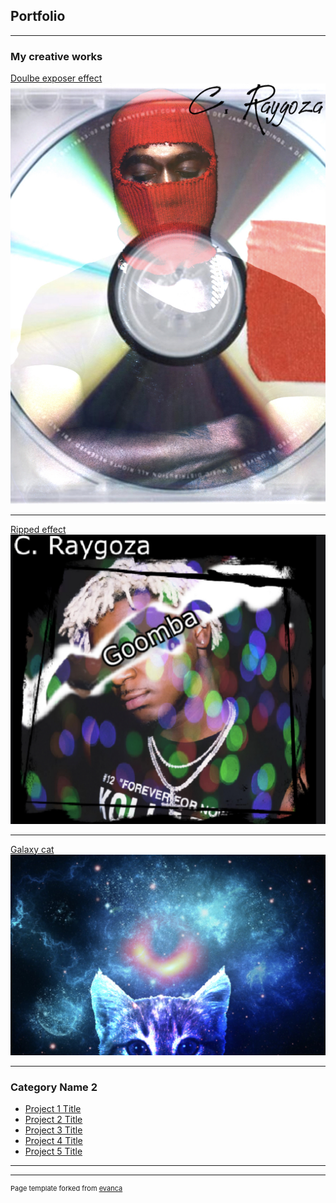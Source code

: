## Portfolio

---

### My creative works 

[Doulbe exposer effect](/sample_page)
<img src="https://github.com/OKITSCHRIS/OKITSCHRIS.GitHub.io/blob/master/images/Double%20exposer%20effect%20.jpg"/>

---
[Ripped effect](/pdf/sample_presentation.pdf)
<img src="https://github.com/OKITSCHRIS/OKITSCHRIS.GitHub.io/blob/master/images/Ripped%20effect.jpg"/>

---
[Galaxy cat](http://example.com/)
<img src="https://github.com/OKITSCHRIS/OKITSCHRIS.GitHub.io/blob/master/images/Galaxy%20Cat.jpg"/>

---

### Category Name 2

- [Project 1 Title](http://example.com/)
- [Project 2 Title](http://example.com/)
- [Project 3 Title](http://example.com/)
- [Project 4 Title](http://example.com/)
- [Project 5 Title](http://example.com/)

---




---
<p style="font-size:11px">Page template forked from <a href="https://github.com/evanca/quick-portfolio">evanca</a></p>
<!-- Remove above link if you don't want to attibute -->
